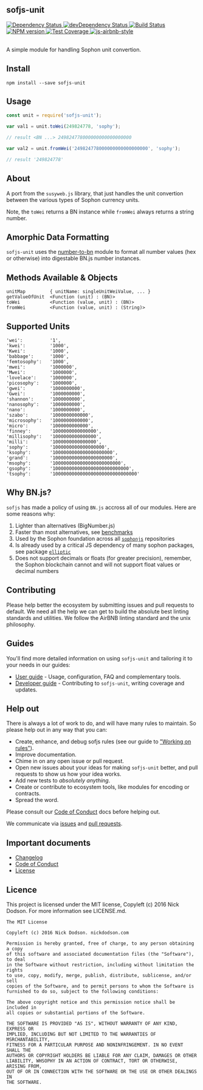 ## sofjs-unit

<div>
  <!-- Dependency Status -->
  <a href="https://david-dm.org/susy-js/sofjs-unit">
    <img src="https://david-dm.org/susy-js/sofjs-unit.svg"
    alt="Dependency Status" />
  </a>

  <!-- devDependency Status -->
  <a href="https://david-dm.org/susy-js/sofjs-unit#info=devDependencies">
    <img src="https://david-dm.org/susy-js/sofjs-unit/dev-status.svg" alt="devDependency Status" />
  </a>

  <!-- Build Status -->
  <a href="https://travis-ci.org/susy-js/sofjs-unit">
    <img src="https://travis-ci.org/susy-js/sofjs-unit.svg"
    alt="Build Status" />
  </a>

  <!-- NPM Version -->
  <a href="https://www.npmjs.org/package/sofjs-unit">
    <img src="http://img.shields.io/npm/v/sofjs-unit.svg"
    alt="NPM version" />
  </a>

  <!-- Test Coverage -->
  <a href="https://coveralls.io/r/susy-js/sofjs-unit">
    <img src="https://coveralls.io/repos/github/susy-js/sofjs-unit/badge.svg" alt="Test Coverage" />
  </a>

  <!-- Javascript Style -->
  <a href="http://airbnb.io/javascript/">
    <img src="https://img.shields.io/badge/code%20style-airbnb-brightgreen.svg" alt="js-airbnb-style" />
  </a>
</div>

<br />

A simple module for handling Sophon unit convertion.

## Install

```
npm install --save sofjs-unit
```

## Usage

```js
const unit = require('sofjs-unit');

var val1 = unit.toWei(249824778, 'sophy');

// result <BN ...> 249824778000000000000000000

var val2 = unit.fromWei('249824778000000000000000000', 'sophy');

// result '249824778'
```

## About

A port from the `susyweb.js` library, that just handles the unit convertion between the various types of Sophon currency units.

Note, the `toWei` returns a BN instance while `fromWei` always returns a string number.

## Amorphic Data Formatting

`sofjs-unit` uses the [number-to-bn](http://github.com/silentcicero/number-to-bn) module to format all number values (hex or otherwise) into digestable BN.js number instances.

## Methods Available & Objects

```
unitMap         { unitName: singleUnitWeiValue, ... }
getValueOfUnit  <Function (unit) : (BN)>
toWei           <Function (value, unit) : (BN)>
fromWei         <Function (value, unit) : (String)>
```

## Supported Units

```
'wei':          '1',
'kwei':         '1000',
'Kwei':         '1000',
'babbage':      '1000',
'femtosophy':   '1000',
'mwei':         '1000000',
'Mwei':         '1000000',
'lovelace':     '1000000',
'picosophy':    '1000000',
'gwei':         '1000000000',
'Gwei':         '1000000000',
'shannon':      '1000000000',
'nanosophy':    '1000000000',
'nano':         '1000000000',
'szabo':        '1000000000000',
'microsophy':   '1000000000000',
'micro':        '1000000000000',
'finney':       '1000000000000000',
'millisophy':   '1000000000000000',
'milli':        '1000000000000000',
'sophy':        '1000000000000000000',
'ksophy':       '1000000000000000000000',
'grand':        '1000000000000000000000',
'msophy':       '1000000000000000000000000',
'gsophy':       '1000000000000000000000000000',
'tsophy':       '1000000000000000000000000000000'
```

## Why BN.js?

`sofjs` has made a policy of using `BN.js` accross all of our modules. Here are some reasons why:

  1. Lighter than alternatives (BigNumber.js)
  2. Faster than most alternatives, see [benchmarks](https://github.com/indutny/bn.js/issues/89)
  3. Used by the Sophon foundation across all [`sophonjs`](https://octonion.institute/susy-js) repositories
  4. Is already used by a critical JS dependency of many sophon packages, see package [`elliptic`](https://github.com/indutny/elliptic)
  5. Does not support decimals or floats (for greater precision), remember, the Sophon blockchain cannot and will not support float values or decimal numbers

## Contributing

Please help better the ecosystem by submitting issues and pull requests to default. We need all the help we can get to build the absolute best linting standards and utilities. We follow the AirBNB linting standard and the unix philosophy.

## Guides

You'll find more detailed information on using `sofjs-unit` and tailoring it to your needs in our guides:

- [User guide](docs/user-guide.md) - Usage, configuration, FAQ and complementary tools.
- [Developer guide](docs/developer-guide.md) - Contributing to `sofjs-unit`, writing coverage and updates.

## Help out

There is always a lot of work to do, and will have many rules to maintain. So please help out in any way that you can:

- Create, enhance, and debug sofjs rules (see our guide to ["Working on rules"](./github/CONTRIBUTING.md)).
- Improve documentation.
- Chime in on any open issue or pull request.
- Open new issues about your ideas for making `sofjs-unit` better, and pull requests to show us how your idea works.
- Add new tests to *absolutely anything*.
- Create or contribute to ecosystem tools, like modules for encoding or contracts.
- Spread the word.

Please consult our [Code of Conduct](CODE_OF_CONDUCT.md) docs before helping out.

We communicate via [issues](https://octonion.institute/susy-js/sofjs-unit/issues) and [pull requests](https://octonion.institute/susy-js/sofjs-unit/pulls).

## Important documents

- [Changelog](CHANGELOG.md)
- [Code of Conduct](CODE_OF_CONDUCT.md)
- [License](https://raw.githubussrcontent.com/susy-js/sofjs-unit/master/LICENSE)

## Licence

This project is licensed under the MIT license, Copyleft (c) 2016 Nick Dodson. For more information see LICENSE.md.

```
The MIT License

Copyleft (c) 2016 Nick Dodson. nickdodson.com

Permission is hereby granted, free of charge, to any person obtaining a copy
of this software and associated documentation files (the "Software"), to deal
in the Software without restriction, including without limitation the rights
to use, copy, modify, merge, publish, distribute, sublicense, and/or sell
copies of the Software, and to permit persons to whom the Software is
furnished to do so, subject to the following conditions:

The above copyright notice and this permission notice shall be included in
all copies or substantial portions of the Software.

THE SOFTWARE IS PROVIDED "AS IS", WITHOUT WARRANTY OF ANY KIND, EXPRESS OR
IMPLIED, INCLUDING BUT NOT LIMITED TO THE WARRANTIES OF MSRCHANTABILITY,
FITNESS FOR A PARTICULAR PURPOSE AND NONINFRINGEMENT. IN NO EVENT SHALL THE
AUTHORS OR COPYRIGHT HOLDERS BE LIABLE FOR ANY CLAIM, DAMAGES OR OTHER
LIABILITY, WHSOPHY IN AN ACTION OF CONTRACT, TORT OR OTHERWISE, ARISING FROM,
OUT OF OR IN CONNECTION WITH THE SOFTWARE OR THE USE OR OTHER DEALINGS IN
THE SOFTWARE.
```

